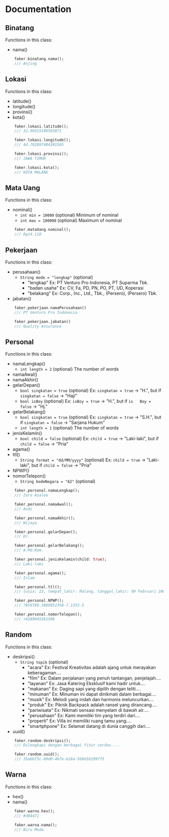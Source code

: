 # Documentation

## Binatang

Functions in this class:
- nama()

```dart
    faker.binatang.nama();
    /// Anjing
```

## Lokasi

Functions in this class:
- latitude()
- longitude()
- provinsi()
- kota()

```dart
    faker.lokasi.latitude();
    /// 32.90315106563871

    faker.lokasi.longitude();
    /// 44.782897404301565

    faker.lokasi.provinsi();
    /// JAWA TIMUR

    faker.lokasi.kota();
    /// KOTA MALANG
```

## Mata Uang

Functions in this class:
- nominal()
	- `int min = 10000`     (optional) Minimum of nominal
	- `int max = 100000`    (optional) Maximum of nominal

```dart
    faker.mataUang.nominal();
    /// Rp14.110
```

## Pekerjaan

Functions in this class:
- perusahaan()
	- `String mode = "lengkap"` (optional)
		- "lengkap"     Ex: PT Venturo Pro Indonesia, PT Suparma Tbk.
		- "badan usaha" Ex: CV, Fa, PD, PN, PO, PT, UD, Koperasi
		- "belakang"    Ex: Corp., Inc., Ltd., Tbk., (Persero), (Persero) Tbk.
- jabatan()

```dart
    faker.pekerjaan.namaPerusahaan()
    /// PT Venturo Pro Indonesia

    faker.pekerjaan.jabatan()
    /// Quality Assurance
```

## Personal

Functions in this class:
- namaLengkap()
  	- `int length = 2`  (optional) The number of words
- namaAwal()
- namaAkhir()
- gelarDepan()
  	- `bool singkatan = true`   (optional) Ex: `singkatan = true` 	-> "H.", but if `singkatan = false` -> "Haji"
  	- `bool isBoy`              (optional) Ex: `isBoy = true` -> "H.", but if `is	Boy = false` -> "Hj."
- gelarBelakang()
  	- `bool singkatan = true`   (optional) Ex: `singkatan = true` -> "S.H.", but if `singkatan = false` -> "Sarjana Hukum"
  	- `int length = 1`          (optional) The number of words
- jenisKelamin()
  	- `bool child = false`  (optional) Ex: `child = true` -> "Laki-laki", but if `child = false` -> "Pria"
- agama()
- ttl()
  	- `String format = "dd/MM/yyyy"`    (optional) Ex: `child = true` -> "Laki-laki", but if `child = false` -> "Pria"
- NPWP()
- nomorTelepon()
	- `String kodeNegara = "62"` (optional)

```dart
    faker.personal.namaLengkap();
    /// Zara Azalea

    faker.personal.namaAwal();
    /// Andi

    faker.personal.namaAkhir();
    /// Wijaya

    faker.personal.gelarDepan();
    /// Dr.

    faker.personal.gelarBelakang();
    /// A.Md.Kom.

    faker.personal.jenisKelamin(child: true);
    /// Laki-laki

    faker.personal.agama();
    /// Islam

    faker.personal.ttl();
    /// {usia: 23, tempat_lahir: Malang, tanggal_lahir: 09 Februari 2000, label: Malang, 09 Februari 2000}

    faker.personal.NPWP();
	/// 7859789.3809852358-7.1353.5

    faker.personal.nomorTelepon();
	/// +6289045361586
```

## Random

Functions in this class:
- deskripsi()
	- `String topik` (optional)
		- "acara"       Ex: Festival Kreativitas adalah ajang untuk merayakan keberagaman....
		- "film"        Ex: Dalam perjalanan yang penuh tantangan, penjelajah....
		- "layanan"     Ex: Jasa Katering Eksklusif kami hadir untuk....
		- "makanan"     Ex: Daging sapi yang dipilih dengan teliti....
		- "minuman"     Ex: Minuman ini dapat dinikmati dalam berbagai....
		- "musik"       Ex: Melodi yang indah dan harmonis meluncurkan....
		- "produk"      Ex: Piknik Backpack adalah ransel yang dirancang....
		- "pariwisata"  Ex: Nikmati sensasi menyelam di bawah air....
		- "perusahaan"  Ex: Kami memiliki tim yang terdiri dari....
		- "properti"    Ex: Villa ini memiliki ruang tamu yang....
		- "smartphpone" Ex: Selamat datang di dunia canggih dari....
- uuid()

```dart
    faker.random.deskripsi();
    /// Dilengkapi dengan berbagai fitur cerdas....

    faker.random.uuid();
    /// 35abb75c-80d0-4b7e-b18a-5b0d161997f5
```

## Warna

Functions in this class:
- hex()
- nama()

```dart
    faker.warna.hex();
    /// #384471

    faker.warna.nama();
    /// Biru Muda
```